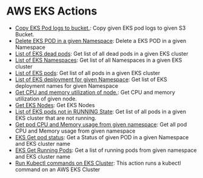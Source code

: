 # AWS EKS Actions

* [Copy EKS Pod logs to bucket.](https://github.com/unskript/Awesome-CloudOps-Automation/tree/master/AWS/legos/aws\_eks\_copy\_pod\_logs\_to\_bucket/README.md): Copy given EKS pod logs to given S3 Bucket.
* [Delete EKS POD in a given Namespace](https://github.com/unskript/Awesome-CloudOps-Automation/tree/master/AWS/legos/aws\_eks\_delete\_pod/README.md): Delete a EKS POD in a given Namespace
* [List of EKS dead pods](https://github.com/unskript/Awesome-CloudOps-Automation/tree/master/AWS/legos/aws\_eks\_get\_all\_dead\_pods/README.md): Get list of all dead pods in a given EKS cluster
* [List of EKS Namespaces](https://github.com/unskript/Awesome-CloudOps-Automation/tree/master/AWS/legos/aws\_eks\_get\_all\_namespaces/README.md): Get list of all Namespaces in a given EKS cluster
* [List of EKS pods](https://github.com/unskript/Awesome-CloudOps-Automation/tree/master/AWS/legos/aws\_eks\_get\_all\_pods/README.md): Get list of all pods in a given EKS cluster
* [List of EKS deployment for given Namespace](https://github.com/unskript/Awesome-CloudOps-Automation/tree/master/AWS/legos/aws\_eks\_get\_deployments\_name/README.md): Get list of EKS deployment names for given Namespace
* [Get CPU and memory utilization of node.](https://github.com/unskript/Awesome-CloudOps-Automation/tree/master/AWS/legos/aws\_eks\_get\_node\_cpu\_memory/README.md): Get CPU and memory utilization of given node.
* [Get EKS Nodes](https://github.com/unskript/Awesome-CloudOps-Automation/tree/master/AWS/legos/aws\_eks\_get\_nodes/README.md): Get EKS Nodes
* [List of EKS pods not in RUNNING State](https://github.com/unskript/Awesome-CloudOps-Automation/tree/master/AWS/legos/aws\_eks\_get\_not\_running\_pods/README.md): Get list of all pods in a given EKS cluster that are not running.
* [Get pod CPU and Memory usage from given namespace](https://github.com/unskript/Awesome-CloudOps-Automation/tree/master/AWS/legos/aws\_eks\_get\_pod\_cpu\_memory/README.md): Get all pod CPU and Memory usage from given namespace
* [EKS Get pod status](https://github.com/unskript/Awesome-CloudOps-Automation/tree/master/AWS/legos/aws\_eks\_get\_pod\_status/README.md): Get a Status of given POD in a given Namespace and EKS cluster name
* [EKS Get Running Pods](https://github.com/unskript/Awesome-CloudOps-Automation/tree/master/AWS/legos/aws\_eks\_get\_running\_pods/README.md): Get a list of running pods from given namespace and EKS cluster name
* [Run Kubectl commands on EKS Cluster](https://github.com/unskript/Awesome-CloudOps-Automation/tree/master/AWS/legos/aws\_eks\_run\_kubectl\_cmd/README.md): This action runs a kubectl command on an AWS EKS Cluster
